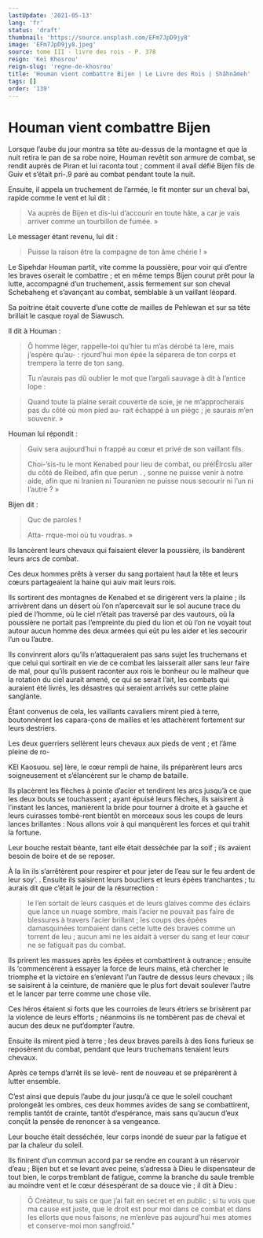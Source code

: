 ```yaml
---
lastUpdate: '2021-05-13'
lang: 'fr'
status: 'draft'
thumbnail: 'https://source.unsplash.com/EFm7JpD9jy8'
image: 'EFm7JpD9jy8.jpeg'
source: tome III - livre des rois - P. 378
reign: 'Keï Khosrou'
reign-slug: 'regne-de-khosrou'
title: 'Houman vient combattre Bijen | Le Livre des Rois | Shâhnâmeh'
tags: []
order: '139'
---
```


<!-- LTeX: language=fr -->

# Houman vient combattre Bijen

Lorsque l’aube du jour montra sa tête au-dessus de la montagne et que la nuit retira le pan de sa robe noire, Houman revêtit son armure de combat, se rendit auprès de Piran et lui raconta tout ; comment il avail défié Bijen fils de Guiv et s’était pri-.9 paré au combat pendant toute la nuit.

Ensuite, il appela un truchement de l’armée, le fit monter sur un cheval bai, rapide comme le vent et lui dit :

> Va auprès de Bijen et dis-lui d’accourir en toute hâte, a car je vais arriver comme un tourbillon de fumée. »

Le messager étant revenu, lui dit :

> Puisse la raison être la compagne de ton âme chérie ! »

Le Sipehdar Houman partit, vite comme la poussière, pour voir qui d’entre les braves oserait le combattre ; et en même temps Bijen courut prêt pour la lutte, accompagné d’un truchement, assis fermement sur son cheval Schebaheng et s’avançant au combat, semblable à un vaillant léopard.

Sa poitrine était couverte d’une cotte de mailles de Pehlewan et sur sa tête brillait le casque royal de Siawusch.

Il dit à Houman :

> Ô homme léger, rappelle-toi qu’hier tu m’as dérobé ta lère, mais j’espère qu’au-
> : rjourd’hui mon épée la séparera de ton corps et trempera la terre de ton sang.
>
> Tu n’aurais pas dû oublier le mot que l’argali sauvage à dit à l’antice lope :

> Quand toute la plaine serait couverte de soie, je ne m’approcherais pas du côté où mon pied au-
> rait échappé à un piégc ; je saurais m’en souvenir. »

Houman lui répondit :

> Guiv sera aujourd’hui n frappé au cœur et privé de son vaillant fils.
>
> Choi-’sis-tu le mont Kenabed pour lieu de combat, ou prélÊlrcslu aller du côté de Reibed, afin que perun . ,
> sonne ne puisse venir à notre aide, afin que ni Iranien ni Touranien ne puisse nous secourir ni l’un ni l’autre ? »

Bijen dit :

> Quc de paroles !
>
> Atta-
rrque-moi où tu voudras. »

Ils lancèrent leurs chevaux qui faisaient élever la poussière, ils bandèrent leurs arcs de combat.

Ces deux hommes prêts à verser du sang portaient haut la tête et leurs cœurs partageaient la haine qui auiv mait leurs rois.

Ils sortirent des montagnes de Kenabed et se dirigèrent vers la plaine ; ils arrivèrent dans un désert où l’on n’apercevait sur le sol aucune trace du pied de l’homme, où le ciel n’était pas traversé par des vautours, où la poussière ne portait pas l’empreinte du pied du lion et où l’on ne voyait tout autour aucun homme des deux armées qui eût pu les aider et les secourir l’un ou l’autre.

Ils convinrent alors qu’ils n’attaqueraient pas sans sujet les truchemans et que celui qui sortirait en vie de ce combat les laisserait aller sans leur faire de mal, pour qu’ils pussent raconter aux rois le bonheur ou le malheur que la rotation du ciel aurait amené, ce qui se serait l’ait, les combats qui auraient été livrés, les désastres qui seraient arrivés sur cette plaine sanglante.

Étant convenus de cela, les vaillants cavaliers mirent pied à terre, boutonnèrent les capara-çons de mailles et les attachèrent fortement sur leurs destriers.

Les deux guerriers sellèrent leurs chevaux aux pieds de vent ; et l’âme pleine de ro-

KEl Kaosuou. se] lère, le cœur rempli de haine, ils préparèrent leurs arcs soigneusement et s’élancèrent sur le champ de bataille.

Ils placèrent les flèches à pointe d’acier et tendirent les arcs jusqu’à ce que les deux bouts se touchassent ; ayant épuisé leurs flèches, ils saisirent à l’instant les lances, manièrent la bride pour tourner à droite et à gauche et leurs cuirasses tombè-rent bientôt en morceaux sous les coups de leurs lances brillantes : Nous allons voir à qui manquèrent les forces et qui trahit la fortune.

Leur bouche restait béante, tant elle était desséchée par la soif ; ils avaient besoin de boire et de se reposer.

À la lin ils s’arrêtèrent pour respirer et pour jeter de l’eau sur le feu ardent de leur soy’. .
Ensuite ils saisirent leurs boucliers et leurs épées tranchantes ; tu aurais dit que c’était le jour de la résurrection :

> le l’en sortait de leurs casques et de leurs glaives comme des éclairs que lance un nuage sombre, mais l’acier ne pouvait pas faire de blessures à travers l’acier brillant ; les coups des épées damasquinées tombaient dans cette lutte des braves comme un torrent de leu ; aucun ami ne les aidait à verser du sang et leur cœur ne se fatiguait pas du combat.

Ils prirent les massues après les épées et combattirent à outrance ; ensuite ils ’commencèrent à essayer la force de leurs mains, età chercher le triomphe et la victoire en s’enlevant l’un l’autre de dessus leurs chevaux ; ils se saisirent à la ceinture, de manière que le plus fort devait soulever l’autre et le lancer par terre comme une chose vile.

Ces héros étaient si forts que les courroies de leurs étriers se brisèrent par la violence de leurs efforts ; néanmoins ils ne tombèrent pas de cheval et aucun des deux ne put’dompter l’autre.

Ensuite ils mirent pied à terre ; les deux braves pareils à des lions furieux se reposèrent du combat, pendant que leurs truchemans tenaient leurs chevaux.

Après ce temps d’arrêt ils se levè-
rent de nouveau et se préparèrent à lutter ensemble.

C’est ainsi que depuis l’aube du jour jusqu’à ce que le soleil couchant prolongeât les ombres, ces deux hommes avides de sang se combattirent, remplis tantôt de crainte, tantôt d’espérance, mais sans qu’aucun d’eux conçût la pensée de renoncer à sa vengeance.

Leur bouche était desséchée, leur corps inondé de sueur par la fatigue et par la chaleur du soleil.

Ils finirent d’un commun accord par se rendre en courant à un réservoir d’eau ; Bijen but et se levant avec peine, s’adressa à Dieu le dispensateur de tout bien, le corps tremblant de fatigue, comme la branche du saule tremble au moindre vent et le cœur désespérant de sa douce vie ; il dit à Dieu :

> Ô Créateur, tu sais ce que j’ai fait en secret et en public ; si tu vois que ma cause est juste, que le droit est pour moi dans ce combat et dans les ellorts que nous faisons, ne m’enlève pas aujourd’hui mes atomes et conserve-moi mon sangfroid."
